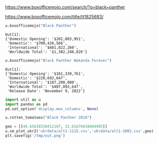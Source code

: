 

https://www.boxofficemojo.com/search/?q=black+panther

https://www.boxofficemojo.com/title/tt1825683/



```python
u.boxofficemojo("Black Panther")
```

```text
Out[1]: 
{'Domestic Opening': '$202,003,951',
 'Domestic': '$700,426,566',
 'International': '$681,822,260',
 'Worldwide Total': '$1,382,248,826'}
```

```python
u.boxofficemojo("Black Panther Wakanda Forever")
```

```text
Out[1]: 
{'Domestic Opening': '$181,339,761',
 'Domestic': '$220,692,647',
 'International': '$187,200,000',
 'Worldwide Total': '$407,892,647',
 'Release Date': 'November 9, 2022'}
```







```python
import util as u
import pandas as pd
pd.set_option('display.max_columns', None)
```

```python
u.rotten_tomatoes("Black Panther 2018")
```



```python
geo = [[46.65638330412107, 32.61676838804905]]
u.sm_plot_ukr2('ukrdata/alt1-1115.csv','ukrdata/alt1-1002.csv',geo)
plt.savefig('/tmp/out.png')
```

